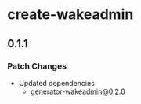 # create-wakeadmin

## 0.1.1

### Patch Changes

- Updated dependencies
  - generator-wakeadmin@0.2.0
